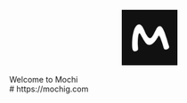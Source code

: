 <p align="center"><img src="icon.png" alt="Logo" width="100" height="100"></p>
Welcome to Mochi
<br># https://mochig.com
